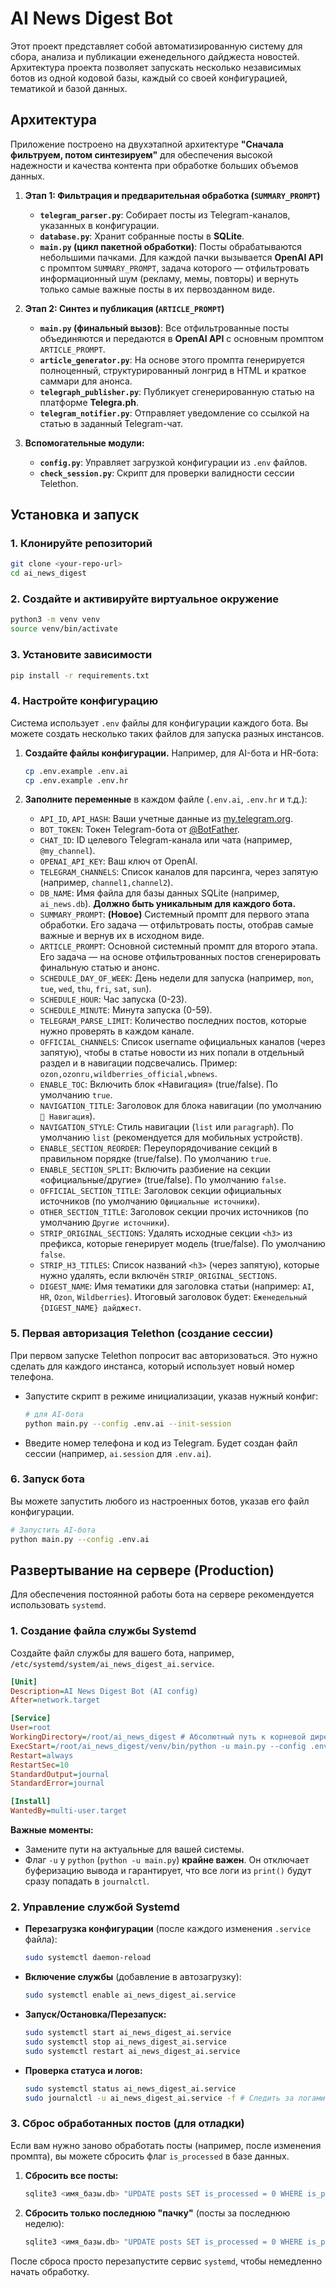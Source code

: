 # AI News Digest Bot

Этот проект представляет собой автоматизированную систему для сбора, анализа и публикации еженедельного дайджеста новостей. Архитектура проекта позволяет запускать несколько независимых ботов из одной кодовой базы, каждый со своей конфигурацией, тематикой и базой данных.

## Архитектура

Приложение построено на двухэтапной архитектуре **"Сначала фильтруем, потом синтезируем"** для обеспечения высокой надежности и качества контента при обработке больших объемов данных.

1.  **Этап 1: Фильтрация и предварительная обработка (`SUMMARY_PROMPT`)**
    *   **`telegram_parser.py`**: Собирает посты из Telegram-каналов, указанных в конфигурации.
    *   **`database.py`**: Хранит собранные посты в **SQLite**.
    *   **`main.py` (цикл пакетной обработки)**: Посты обрабатываются небольшими пачками. Для каждой пачки вызывается **OpenAI API** с промптом `SUMMARY_PROMPT`, задача которого — отфильтровать информационный шум (рекламу, мемы, повторы) и вернуть только самые важные посты в их первозданном виде.

2.  **Этап 2: Синтез и публикация (`ARTICLE_PROMPT`)**
    *   **`main.py` (финальный вызов)**: Все отфильтрованные посты объединяются и передаются в **OpenAI API** с основным промптом `ARTICLE_PROMPT`.
    *   **`article_generator.py`**: На основе этого промпта генерируется полноценный, структурированный лонгрид в HTML и краткое саммари для анонса.
    *   **`telegraph_publisher.py`**: Публикует сгенерированную статью на платформе **Telegra.ph**.
    *   **`telegram_notifier.py`**: Отправляет уведомление со ссылкой на статью в заданный Telegram-чат.

3.  **Вспомогательные модули:**
    *   **`config.py`**: Управляет загрузкой конфигурации из `.env` файлов.
    *   **`check_session.py`**: Скрипт для проверки валидности сессии Telethon.

## Установка и запуск

### 1. Клонируйте репозиторий
```bash
git clone <your-repo-url>
cd ai_news_digest
```

### 2. Создайте и активируйте виртуальное окружение
```bash
python3 -m venv venv
source venv/bin/activate
```

### 3. Установите зависимости
```bash
pip install -r requirements.txt
```

### 4. Настройте конфигурацию

Система использует `.env` файлы для конфигурации каждого бота. Вы можете создать несколько таких файлов для запуска разных инстансов.

1.  **Создайте файлы конфигурации.** Например, для AI-бота и HR-бота:
    ```bash
    cp .env.example .env.ai
    cp .env.example .env.hr
    ```

2.  **Заполните переменные** в каждом файле (`.env.ai`, `.env.hr` и т.д.):
    *   `API_ID`, `API_HASH`: Ваши учетные данные из [my.telegram.org](https://my.telegram.org).
    *   `BOT_TOKEN`: Токен Telegram-бота от [@BotFather](https://t.me/BotFather).
    *   `CHAT_ID`: ID целевого Telegram-канала или чата (например, `@my_channel`).
    *   `OPENAI_API_KEY`: Ваш ключ от OpenAI.
    *   `TELEGRAM_CHANNELS`: Список каналов для парсинга, через запятую (например, `channel1,channel2`).
    *   `DB_NAME`: Имя файла для базы данных SQLite (например, `ai_news.db`). **Должно быть уникальным для каждого бота.**
    *   `SUMMARY_PROMPT`: **(Новое)** Системный промпт для первого этапа обработки. Его задача — отфильтровать посты, отобрав самые важные и вернув их в исходном виде.
    *   `ARTICLE_PROMPT`: Основной системный промпт для второго этапа. Его задача — на основе отфильтрованных постов сгенерировать финальную статью и анонс.
    *   `SCHEDULE_DAY_OF_WEEK`: День недели для запуска (например, `mon`, `tue`, `wed`, `thu`, `fri`, `sat`, `sun`).
    *   `SCHEDULE_HOUR`: Час запуска (0-23).
    *   `SCHEDULE_MINUTE`: Минута запуска (0-59).
    *   `TELEGRAM_PARSE_LIMIT`: Количество последних постов, которые нужно проверять в каждом канале.
    *   `OFFICIAL_CHANNELS`: Список username официальных каналов (через запятую), чтобы в статье новости из них попали в отдельный раздел и в навигации подсвечались. Пример: `ozon,ozonru,wildberries_official,wbnews`.
    *   `ENABLE_TOC`: Включить блок «Навигация» (true/false). По умолчанию `true`.
    *   `NAVIGATION_TITLE`: Заголовок для блока навигации (по умолчанию `🧭 Навигация`).
    *   `NAVIGATION_STYLE`: Стиль навигации (`list` или `paragraph`). По умолчанию `list` (рекомендуется для мобильных устройств).
    *   `ENABLE_SECTION_REORDER`: Переупорядочивание секций в правильном порядке (true/false). По умолчанию `true`.
    *   `ENABLE_SECTION_SPLIT`: Включить разбиение на секции «официальные/другие» (true/false). По умолчанию `false`.
    *   `OFFICIAL_SECTION_TITLE`: Заголовок секции официальных источников (по умолчанию `Официальные источники`).
    *   `OTHER_SECTION_TITLE`: Заголовок секции прочих источников (по умолчанию `Другие источники`).
    *   `STRIP_ORIGINAL_SECTIONS`: Удалять исходные секции `<h3>` из префикса, которые генерирует модель (true/false). По умолчанию `false`.
    *   `STRIP_H3_TITLES`: Список названий `<h3>` (через запятую), которые нужно удалять, если включён `STRIP_ORIGINAL_SECTIONS`.
    *   `DIGEST_NAME`: Имя тематики для заголовка статьи (например: `AI`, `HR`, `Ozon`, `Wildberries`). Итоговый заголовок будет: `Еженедельный {DIGEST_NAME} дайджест`.

### 5. Первая авторизация Telethon (создание сессии)

При первом запуске Telethon попросит вас авторизоваться. Это нужно сделать для каждого инстанса, который использует новый номер телефона.

*   Запустите скрипт в режиме инициализации, указав нужный конфиг:
    ```bash
    # для AI-бота
    python main.py --config .env.ai --init-session
    ```
*   Введите номер телефона и код из Telegram. Будет создан файл сессии (например, `ai.session` для `.env.ai`).

### 6. Запуск бота

Вы можете запустить любого из настроенных ботов, указав его файл конфигурации.

```bash
# Запустить AI-бота
python main.py --config .env.ai
```

## Развертывание на сервере (Production)

Для обеспечения постоянной работы бота на сервере рекомендуется использовать `systemd`.

### 1. Создание файла службы Systemd

Создайте файл службы для вашего бота, например, `/etc/systemd/system/ai_news_digest_ai.service`.

```ini
[Unit]
Description=AI News Digest Bot (AI config)
After=network.target

[Service]
User=root
WorkingDirectory=/root/ai_news_digest # Абсолютный путь к корневой директории проекта
ExecStart=/root/ai_news_digest/venv/bin/python -u main.py --config .env.ai
Restart=always
RestartSec=10
StandardOutput=journal
StandardError=journal

[Install]
WantedBy=multi-user.target
```

**Важные моменты:**
*   Замените пути на актуальные для вашей системы.
*   Флаг `-u` у `python` (`python -u main.py`) **крайне важен**. Он отключает буферизацию вывода и гарантирует, что все логи из `print()` будут сразу попадать в `journalctl`.

### 2. Управление службой Systemd

*   **Перезагрузка конфигурации** (после каждого изменения `.service` файла):
    ```bash
    sudo systemctl daemon-reload
    ```
*   **Включение службы** (добавление в автозагрузку):
    ```bash
    sudo systemctl enable ai_news_digest_ai.service
    ```
*   **Запуск/Остановка/Перезапуск:**
    ```bash
    sudo systemctl start ai_news_digest_ai.service
    sudo systemctl stop ai_news_digest_ai.service
    sudo systemctl restart ai_news_digest_ai.service
    ```
*   **Проверка статуса и логов:**
    ```bash
    sudo systemctl status ai_news_digest_ai.service
    sudo journalctl -u ai_news_digest_ai.service -f # Следить за логами в реальном времени
    ```

### 3. Сброс обработанных постов (для отладки)

Если вам нужно заново обработать посты (например, после изменения промпта), вы можете сбросить флаг `is_processed` в базе данных.

1.  **Сбросить все посты:**
    ```bash
    sqlite3 <имя_базы.db> "UPDATE posts SET is_processed = 0 WHERE is_processed = 1;"
    ```
2.  **Сбросить только последнюю "пачку"** (посты за последнюю неделю):
    ```bash
    sqlite3 <имя_базы.db> "UPDATE posts SET is_processed = 0 WHERE is_processed = 1 AND date >= (SELECT MAX(date) - 604800 FROM posts WHERE is_processed = 1);"
    ```

После сброса просто перезапустите сервис `systemd`, чтобы немедленно начать обработку.